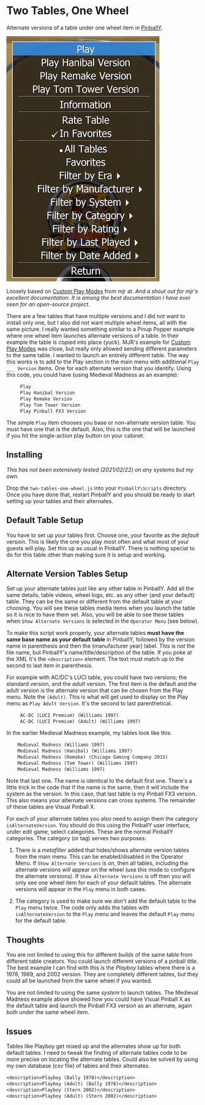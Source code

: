 # Two Tables, One Wheel 
Alternate versions of a table under one wheel item in [PinballY](http://mjrnet.org/pinscape/PinballY.php).

![Example Play Menu](play-menu.png)

Loosely based on [Custom Play Modes](http://mjrnet.org/pinscape/downloads/PinballY/Help/CustomPlayModesExample.html) from mjr at. *And a shout out for mjr's excellent documentation. It is among the best documentation I have ever seen for an open-source project.*

There are a few tables that have multiple versions and I did not want to install only one, but I also did not want multiple wheel items, all with the same picture. I really wanted something similar to a Pinup Popper example where one wheel item launches alternate versions of a table. In their example the table is copied into place (yuck). MJR's example for [Custom Play Modes](http://mjrnet.org/pinscape/downloads/PinballY/Help/CustomPlayModesExample.html) was close, but really only allowed sending different parameters to the same table. I wanted to launch an entirely different table. The way this works is to add to the Play section in the main menu with additional `Play ___ Version` items. One for each alternate version that you identify. Using this code, you could have (using Medieval Madness as an example):

```
     Play
     Play Hanibal Version
     Play Remake Version
     Play Tom Tower Version
     Play Pinball FX3 Version
```

The simple `Play` item chooses you base or non-alternate version table. You must have one that is the default. Also, this is the one that will be launched if you hit the single-action play button on your cabinet. 

## Installing

*This has not been extensively tested (2021/02/22) on any systems but my own.*

Drop the `two-tables-one-wheel.js` into your `PinballY\Scripts` directory. Once you have done that, restart PinballY and you should be ready to start setting up your tables and their alternates.

## Default Table Setup

You have to set up your tables first. Choose one, your favorite as the *default* version. This is likely the one you play most often and what most of your guests will play. Set this up as usual in PinballY. There is nothing special to do for this table other than making sure it is setup and working.

## Alternate Version Tables Setup

Set up your alternate tables just like any other table in PinballY. Add all the same details, table videos, wheel logo, etc. as any other (and your default) table. They can be the same or different from the default table at your choosing. You will see these tables media items when you launch the table so it is nice to have them set. Also, you will be able to see these tables when `Show Alternate Versions` is selected in the `Operator Menu` (see below).

To make this script work properly, your alternate tables **must have the same base name as your default table** in PinballY, followed by the version name in parenthesis and then the (manufacturer year) label. This is *not* the file name, but PinballY's name/title/description of the table. If you poke at the XML it's the `<description>` element. The text must match up to the second to last item in parenthesis.

For example with AC/DC's LUCI table, you could have two versions; the standard version, and the *adult* version. The first item is the default and the adult version is the alternate version that can be chosen from the Play menu. Note the `(Adult)`. This is what will get used to display on the Play menu as `Play Adult Version`. It's the second to last parenthetical.

```
     AC-DC (LUCI Premium) (Williams 1997)
     AC-DC (LUCI Premium) (Adult) (Williams 1997)
```

In the earlier Medieval Madness example, my tables look like this:

```
	Medieval Madness (Williams 1997)
	Medieval Madness (Hanibal) (Williams 1997)
	Medieval Madness (Remake) (Chicago Gaming Company 2015)
	Medieval Madness (Tom Tower) (Williams 1997)
	Medieval Madness (Williams 1997)
```

Note that last one. The name is identical to the default first one. There's a little trick in the code that if the name is the same, then it will include the system as the version. In this case, that last table is my Pinball FX3 version. This also means your alternate versions can cross systems. The remainder of these tables are Visual Pinball X.

For each of your alternate tables you also need to assign them the category `isAlternateVersion`. You should do this using the PinballY user interface, under edit game, select categories. These are the normal PinballY categories. The category (or tag) serves two purposes:

1. There is a *metafilter* added that hides/shows alternate version tables from the main menu. This can be enabled/disabled in the Operator Menu. If `Show Alternate Versions` is on, then all tables, including the alternate versions will appear on the wheel (use this mode to configure the alternate versions). If `Show Alternate Versions` is off then you will only see one wheel item for each of your default tables. The alternate versions will appear in the `Play` menu in both cases.

2. The category is used to make sure we don't add the default table to the `Play` menu twice. The code only adds the tables with `isAlternateVersion` to the `Play` menu and leaves the default `Play` menu for the default table.

## Thoughts

You are not limited to using this for different *builds* of the same table from different table creators. You could launch different versions of a pinball title. The best example I can find with this is the *Playboy* tables where there is a 1978, 1989, and 2002 version. They are completely different tables, but they could all be launched from the same wheel if you wanted.

You are not limited to using the same *system* to launch tables. The Medieval Madness example above showed how you could have Visual Pinball X as the default table and launch the Pinball FX3 version as an alternate, again both under the same wheel item.

## Issues

Tables like Playboy get mixed up and the alternates show up for both default tables. I need to tweak the finding of alternate tables code to be more precise on locating the alternate tables. Could also be solved by using my own database (csv file) of tables and their alternates.

```
<description>Playboy (Bally 1978)</description>
<description>Playboy (Adult) (Bally 1978)</description>
<description>Playboy (Stern 2002)</description>
<description>Playboy (Adult) (Stern 2002)</description>
```
